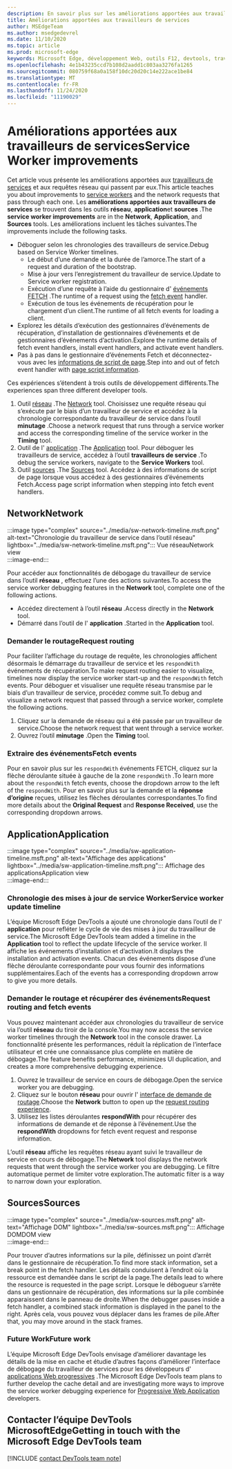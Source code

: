 ```yaml
---
description: En savoir plus sur les améliorations apportées aux travailleurs de services et leur utilisation.
title: Améliorations apportées aux travailleurs de services
author: MSEdgeTeam
ms.author: msedgedevrel
ms.date: 11/10/2020
ms.topic: article
ms.prod: microsoft-edge
keywords: Microsoft Edge, développement Web, outils F12, devtools, travailleur de service, PWA
ms.openlocfilehash: 4e1b43235ccd7b108d2aadd1c803aa3276fa1265
ms.sourcegitcommit: 080759f68a0a158f10dc20d20c14e222ace1be84
ms.translationtype: MT
ms.contentlocale: fr-FR
ms.lasthandoff: 11/24/2020
ms.locfileid: "11190029"
---
```

# <span data-ttu-id="e9fa6-104">Améliorations apportées aux travailleurs de services</span><span class="sxs-lookup"><span data-stu-id="e9fa6-104">Service Worker improvements</span></span>  

<span data-ttu-id="e9fa6-105">Cet article vous présente les améliorations apportées aux [travailleurs de services][MdnServiceWorkerApi] et aux requêtes réseau qui passent par eux.</span><span class="sxs-lookup"><span data-stu-id="e9fa6-105">This article teaches you about improvements to [service workers][MdnServiceWorkerApi] and the network requests that pass through each one.</span></span>  <span data-ttu-id="e9fa6-106">Les **améliorations apportées aux travailleurs de services** se trouvent dans les outils **réseau**, **application**et **sources** .</span><span class="sxs-lookup"><span data-stu-id="e9fa6-106">The **service worker improvements** are in the **Network**, **Application**, and **Sources** tools.</span></span>  <span data-ttu-id="e9fa6-107">Les améliorations incluent les tâches suivantes.</span><span class="sxs-lookup"><span data-stu-id="e9fa6-107">The improvements include the following tasks.</span></span>  

*   <span data-ttu-id="e9fa6-108">Déboguer selon les chronologies des travailleurs de service.</span><span class="sxs-lookup"><span data-stu-id="e9fa6-108">Debug based on Service Worker timelines.</span></span>  
    *   <span data-ttu-id="e9fa6-109">Le début d’une demande et la durée de l’amorce.</span><span class="sxs-lookup"><span data-stu-id="e9fa6-109">The start of a request and duration of the bootstrap.</span></span>  
    *   <span data-ttu-id="e9fa6-110">Mise à jour vers l’enregistrement du travailleur de service.</span><span class="sxs-lookup"><span data-stu-id="e9fa6-110">Update to Service worker registration.</span></span>  
    *   <span data-ttu-id="e9fa6-111">Exécution d’une requête à l’aide du gestionnaire d' [événements FETCH][MdnFetchEvent] .</span><span class="sxs-lookup"><span data-stu-id="e9fa6-111">The runtime of a request using the [fetch event][MdnFetchEvent] handler.</span></span>  
    *   <span data-ttu-id="e9fa6-112">Exécution de tous les événements de récupération pour le chargement d’un client.</span><span class="sxs-lookup"><span data-stu-id="e9fa6-112">The runtime of all fetch events for loading a client.</span></span>  
*   <span data-ttu-id="e9fa6-113">Explorez les détails d’exécution des gestionnaires d’événements de récupération, d’installation de gestionnaires d’événements et de gestionnaires d’événements d’activation.</span><span class="sxs-lookup"><span data-stu-id="e9fa6-113">Explore the runtime details of fetch event handlers, install event handlers, and activate event handlers.</span></span>  
*   <span data-ttu-id="e9fa6-114">Pas à pas dans le gestionnaire d’événements Fetch et déconnectez-vous avec les [informations de script de page](#sources).</span><span class="sxs-lookup"><span data-stu-id="e9fa6-114">Step into and out of fetch event handler with [page script information](#sources).</span></span>  

<span data-ttu-id="e9fa6-115">Ces expériences s’étendent à trois outils de développement différents.</span><span class="sxs-lookup"><span data-stu-id="e9fa6-115">The experiences span three different developer tools.</span></span>  

1.  <span data-ttu-id="e9fa6-116">Outil [réseau](#network) .</span><span class="sxs-lookup"><span data-stu-id="e9fa6-116">The [Network](#network) tool.</span></span>  <span data-ttu-id="e9fa6-117">Choisissez une requête réseau qui s’exécute par le biais d’un travailleur de service et accédez à la chronologie correspondante du travailleur de service dans l’outil **minutage** .</span><span class="sxs-lookup"><span data-stu-id="e9fa6-117">Choose a network request that runs through a service worker and access the corresponding timeline of the service worker in the **Timing** tool.</span></span>  
1.  <span data-ttu-id="e9fa6-118">Outil de l' [application](#application) .</span><span class="sxs-lookup"><span data-stu-id="e9fa6-118">The [Application](#application) tool.</span></span>  <span data-ttu-id="e9fa6-119">Pour déboguer les travailleurs de service, accédez à l’outil **travailleurs de service** .</span><span class="sxs-lookup"><span data-stu-id="e9fa6-119">To debug the service workers, navigate to the **Service Workers** tool.</span></span>  
1.  <span data-ttu-id="e9fa6-120">Outil [sources](#sources) .</span><span class="sxs-lookup"><span data-stu-id="e9fa6-120">The [Sources](#sources) tool.</span></span>  <span data-ttu-id="e9fa6-121">Accédez à des informations de script de page lorsque vous accédez à des gestionnaires d’événements Fetch.</span><span class="sxs-lookup"><span data-stu-id="e9fa6-121">Access page script information when stepping into fetch event handlers.</span></span>  

## <span data-ttu-id="e9fa6-122">Network</span><span class="sxs-lookup"><span data-stu-id="e9fa6-122">Network</span></span>  

:::image type="complex" source="../media/sw-network-timeline.msft.png" alt-text="Chronologie du travailleur de service dans l’outil réseau" lightbox="../media/sw-network-timeline.msft.png":::
   <span data-ttu-id="e9fa6-124">Vue réseau</span><span class="sxs-lookup"><span data-stu-id="e9fa6-124">Network view</span></span>  
:::image-end:::  

<span data-ttu-id="e9fa6-125">Pour accéder aux fonctionnalités de débogage du travailleur de service dans l’outil **réseau** , effectuez l’une des actions suivantes.</span><span class="sxs-lookup"><span data-stu-id="e9fa6-125">To access the service worker debugging features in the **Network** tool, complete one of the following actions.</span></span>  

*   <span data-ttu-id="e9fa6-126">Accédez directement à l’outil **réseau** .</span><span class="sxs-lookup"><span data-stu-id="e9fa6-126">Access directly in the **Network** tool.</span></span>  
*   <span data-ttu-id="e9fa6-127">Démarré dans l’outil de l' **application** .</span><span class="sxs-lookup"><span data-stu-id="e9fa6-127">Started in the **Application** tool.</span></span>  
    
### <span data-ttu-id="e9fa6-128">Demander le routage</span><span class="sxs-lookup"><span data-stu-id="e9fa6-128">Request routing</span></span>  

<span data-ttu-id="e9fa6-129">Pour faciliter l’affichage du routage de requête, les chronologies affichent désormais le démarrage du travailleur de service et les `respondWith` événements de récupération.</span><span class="sxs-lookup"><span data-stu-id="e9fa6-129">To make request routing easier to visualize, timelines now display the service worker start-up and the `respondWith` fetch events.</span></span>  <span data-ttu-id="e9fa6-130">Pour déboguer et visualiser une requête réseau transmise par le biais d’un travailleur de service, procédez comme suit.</span><span class="sxs-lookup"><span data-stu-id="e9fa6-130">To debug and visualize a network request that passed through a service worker, complete the following actions.</span></span>  

1.  <span data-ttu-id="e9fa6-131">Cliquez sur la demande de réseau qui a été passée par un travailleur de service.</span><span class="sxs-lookup"><span data-stu-id="e9fa6-131">Choose the network request that went through a service worker.</span></span>  
1.  <span data-ttu-id="e9fa6-132">Ouvrez l’outil **minutage** .</span><span class="sxs-lookup"><span data-stu-id="e9fa6-132">Open the **Timing** tool.</span></span>  
    
### <span data-ttu-id="e9fa6-133">Extraire des événements</span><span class="sxs-lookup"><span data-stu-id="e9fa6-133">Fetch events</span></span>  

<span data-ttu-id="e9fa6-134">Pour en savoir plus sur les `respondWith` événements FETCH, cliquez sur la flèche déroulante située à gauche de la zone `respondWith` .</span><span class="sxs-lookup"><span data-stu-id="e9fa6-134">To learn more about the `respondWith` fetch events, choose the dropdown arrow to the left of the `respondWith`.</span></span>  <span data-ttu-id="e9fa6-135">Pour en savoir plus sur la demande et la **réponse** **d’origine** reçues, utilisez les flèches déroulantes correspondantes.</span><span class="sxs-lookup"><span data-stu-id="e9fa6-135">To find more details about the **Original Request** and **Response Received**, use the corresponding dropdown arrows.</span></span>  

## <span data-ttu-id="e9fa6-136">Application</span><span class="sxs-lookup"><span data-stu-id="e9fa6-136">Application</span></span>  

:::image type="complex" source="../media/sw-application-timeline.msft.png" alt-text="Affichage des applications" lightbox="../media/sw-application-timeline.msft.png":::
   <span data-ttu-id="e9fa6-138">Affichage des applications</span><span class="sxs-lookup"><span data-stu-id="e9fa6-138">Application view</span></span>  
:::image-end:::  

### <span data-ttu-id="e9fa6-139">Chronologie des mises à jour de service Worker</span><span class="sxs-lookup"><span data-stu-id="e9fa6-139">Service worker update timeline</span></span>  

<span data-ttu-id="e9fa6-140">L’équipe Microsoft Edge DevTools a ajouté une chronologie dans l’outil de l' **application** pour refléter le cycle de vie des mises à jour du travailleur de service.</span><span class="sxs-lookup"><span data-stu-id="e9fa6-140">The Microsoft Edge DevTools team added a timeline in the **Application** tool to reflect the update lifecycle of the service worker.</span></span>  <span data-ttu-id="e9fa6-141">Il affiche les événements d’installation et d’activation.</span><span class="sxs-lookup"><span data-stu-id="e9fa6-141">It displays the installation and activation events.</span></span>  <span data-ttu-id="e9fa6-142">Chacun des événements dispose d’une flèche déroulante correspondante pour vous fournir des informations supplémentaires.</span><span class="sxs-lookup"><span data-stu-id="e9fa6-142">Each of the events has a corresponding dropdown arrow to give you more details.</span></span>  

### <span data-ttu-id="e9fa6-143">Demander le routage et récupérer des événements</span><span class="sxs-lookup"><span data-stu-id="e9fa6-143">Request routing and fetch events</span></span>  

<span data-ttu-id="e9fa6-144">Vous pouvez maintenant accéder aux chronologies du travailleur de service via l’outil **réseau** du tiroir de la console.</span><span class="sxs-lookup"><span data-stu-id="e9fa6-144">You may now access the service worker timelines through the **Network** tool in the console drawer.</span></span>  <span data-ttu-id="e9fa6-145">La fonctionnalité présente les performances, réduit la réplication de l’interface utilisateur et crée une connaissance plus complète en matière de débogage.</span><span class="sxs-lookup"><span data-stu-id="e9fa6-145">The feature benefits performance, minimizes UI duplication, and creates a more comprehensive debugging experience.</span></span>  

1.  <span data-ttu-id="e9fa6-146">Ouvrez le travailleur de service en cours de débogage.</span><span class="sxs-lookup"><span data-stu-id="e9fa6-146">Open the service worker you are debugging.</span></span>  
1.  <span data-ttu-id="e9fa6-147">Cliquez sur le bouton **réseau** pour ouvrir l' [interface de demande de routage](#network).</span><span class="sxs-lookup"><span data-stu-id="e9fa6-147">Choose the **Network** button to open up the [request routing experience](#network).</span></span>  
1.  <span data-ttu-id="e9fa6-148">Utilisez les listes déroulantes **respondWith** pour récupérer des informations de demande et de réponse à l’événement.</span><span class="sxs-lookup"><span data-stu-id="e9fa6-148">Use the **respondWith** dropdowns for fetch event request and response information.</span></span>  

<span data-ttu-id="e9fa6-149">L’outil **réseau** affiche les requêtes réseau ayant suivi le travailleur de service en cours de débogage.</span><span class="sxs-lookup"><span data-stu-id="e9fa6-149">The **Network** tool displays the network requests that went through the service worker you are debugging.</span></span>  <span data-ttu-id="e9fa6-150">Le filtre automatique permet de limiter votre exploration.</span><span class="sxs-lookup"><span data-stu-id="e9fa6-150">The automatic filter is a way to narrow down your exploration.</span></span>

## <span data-ttu-id="e9fa6-151">Sources</span><span class="sxs-lookup"><span data-stu-id="e9fa6-151">Sources</span></span>  

:::image type="complex" source="../media/sw-sources.msft.png" alt-text="Affichage DOM" lightbox="../media/sw-sources.msft.png":::
   <span data-ttu-id="e9fa6-153">Affichage DOM</span><span class="sxs-lookup"><span data-stu-id="e9fa6-153">DOM view</span></span>  
:::image-end:::  

<span data-ttu-id="e9fa6-154">Pour trouver d’autres informations sur la pile, définissez un point d’arrêt dans le gestionnaire de récupération.</span><span class="sxs-lookup"><span data-stu-id="e9fa6-154">To find more stack information, set a break point in the fetch handler.</span></span>  <span data-ttu-id="e9fa6-155">Les détails conduisent à l’endroit où la ressource est demandée dans le script de la page.</span><span class="sxs-lookup"><span data-stu-id="e9fa6-155">The details lead to where the resource is requested in the page script.</span></span>  <span data-ttu-id="e9fa6-156">Lorsque le débogueur s’arrête dans un gestionnaire de récupération, des informations sur la pile combinée apparaissent dans le panneau de droite.</span><span class="sxs-lookup"><span data-stu-id="e9fa6-156">When the debugger pauses inside a fetch handler, a combined stack information is displayed in the panel to the right.</span></span>  <span data-ttu-id="e9fa6-157">Après cela, vous pouvez vous déplacer dans les frames de pile.</span><span class="sxs-lookup"><span data-stu-id="e9fa6-157">After that, you may move around in the stack frames.</span></span>  

### <span data-ttu-id="e9fa6-158">Future Work</span><span class="sxs-lookup"><span data-stu-id="e9fa6-158">Future work</span></span>  

<span data-ttu-id="e9fa6-159">L’équipe Microsoft Edge DevTools envisage d’améliorer davantage les détails de la mise en cache et étudie d’autres façons d’améliorer l’interface de débogage du travailleur de services pour les développeurs d' [applications Web progressives][MdnProgressiveWebApps] .</span><span class="sxs-lookup"><span data-stu-id="e9fa6-159">The Microsoft Edge DevTools team plans to further develop the cache detail and are investigating more ways to improve the service worker debugging experience for [Progressive Web Application][MdnProgressiveWebApps] developers.</span></span>  

## <span data-ttu-id="e9fa6-160">Contacter l’équipe DevTools MicrosoftEdge</span><span class="sxs-lookup"><span data-stu-id="e9fa6-160">Getting in touch with the Microsoft Edge DevTools team</span></span>  

[!INCLUDE [contact DevTools team note](../includes/contact-devtools-team-note.md)]  

<!-- links -->  

[MdnFetchEvent]: https://developer.mozilla.org/docs/Web/API/FetchEvent "FetchEvent | MDN"  
[MdnProgressiveWebApps]: https://developer.mozilla.org/docs/Web/Progressive_web_apps "Applications Web progressives (PWAs) | MDN"  
[MdnServiceWorkerApi]: https://developer.mozilla.org/docs/Web/API/Service_Worker_API "API du travailleur de service | MDN"  
